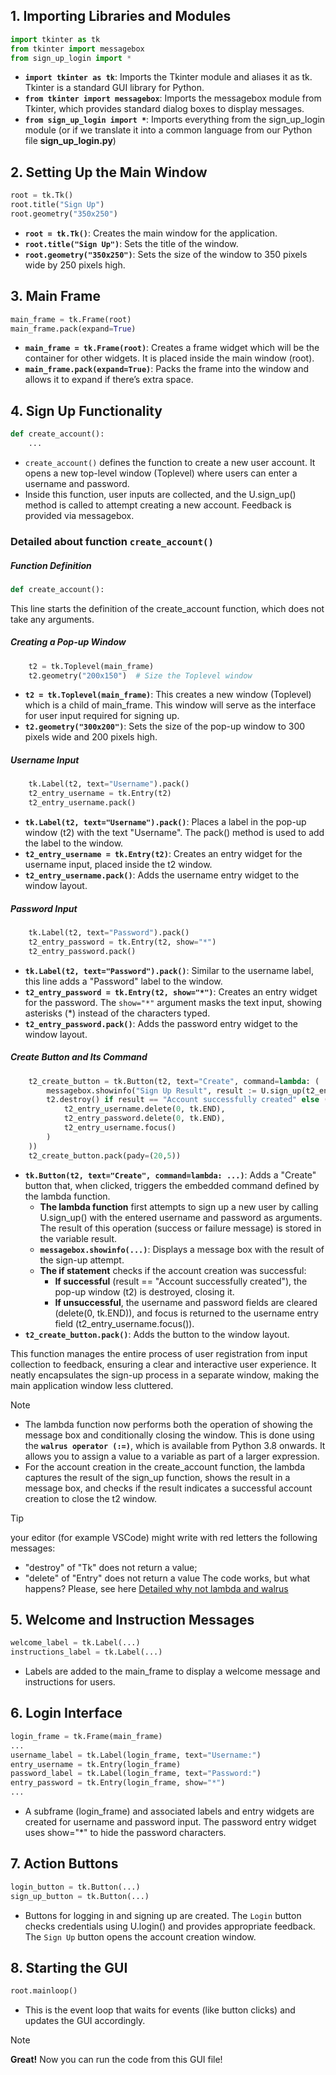 ## 1. Importing Libraries and Modules

``` py
import tkinter as tk
from tkinter import messagebox
from sign_up_login import *
```

- **`import tkinter as tk`**: Imports the Tkinter module and aliases it as tk. Tkinter is a standard GUI library for Python.
- **`from tkinter import messagebox`**: Imports the messagebox module from Tkinter, which provides standard dialog boxes to display messages.
- **`from sign_up_login import *`**: Imports everything from the sign_up_login module (or if we translate it into a common language from our Python file **sign_up_login.py**)

## 2. Setting Up the Main Window

``` py
root = tk.Tk()
root.title("Sign Up")
root.geometry("350x250")
```

- **`root = tk.Tk()`**: Creates the main window for the application.
- **`root.title("Sign Up")`**: Sets the title of the window.
- **`root.geometry("350x250")`**: Sets the size of the window to 350 pixels wide by 250 pixels high.

## 3. Main Frame

``` py
main_frame = tk.Frame(root)
main_frame.pack(expand=True)
```

- **`main_frame = tk.Frame(root)`**: Creates a frame widget which will be the container for other widgets. It is placed inside the main window (root).
- **`main_frame.pack(expand=True)`**: Packs the frame into the window and allows it to expand if there’s extra space.

## 4. Sign Up Functionality

``` py
def create_account():
    ...
```

- `create_account()` defines the function to create a new user account. It opens a new top-level window (Toplevel) where users can enter a username and password.
- Inside this function, user inputs are collected, and the U.sign_up() method is called to attempt creating a new account. Feedback is provided via messagebox.

### Detailed about function `create_account()`

##### Function Definition

``` py
def create_account():
```

This line starts the definition of the create_account function, which does not take any arguments.

##### Creating a Pop-up Window

``` py
    t2 = tk.Toplevel(main_frame)
    t2.geometry("200x150")  # Size the Toplevel window
```

- **`t2 = tk.Toplevel(main_frame)`**: This creates a new window (Toplevel) which is a child of main_frame. This window will serve as the interface for user input required for signing up.
- **`t2.geometry("300x200")`**: Sets the size of the pop-up window to 300 pixels wide and 200 pixels high.

##### Username Input

``` py
    tk.Label(t2, text="Username").pack()
    t2_entry_username = tk.Entry(t2)
    t2_entry_username.pack()
```

- **`tk.Label(t2, text="Username").pack()`**: Places a label in the pop-up window (t2) with the text "Username". The pack() method is used to add the label to the window.
- **`t2_entry_username = tk.Entry(t2)`**: Creates an entry widget for the username input, placed inside the t2 window.
- **`t2_entry_username.pack()`**: Adds the username entry widget to the window layout.

##### Password Input

``` py
    tk.Label(t2, text="Password").pack()
    t2_entry_password = tk.Entry(t2, show="*")
    t2_entry_password.pack()
```

- **`tk.Label(t2, text="Password").pack()`**: Similar to the username label, this line adds a "Password" label to the window.
- **`t2_entry_password = tk.Entry(t2, show="*")`**: Creates an entry widget for the password. The `show="*"` argument masks the text input, showing asterisks (*) instead of the characters typed.
- **`t2_entry_password.pack()`**: Adds the password entry widget to the window layout.

##### Create Button and Its Command

``` py
    t2_create_button = tk.Button(t2, text="Create", command=lambda: (
        messagebox.showinfo("Sign Up Result", result := U.sign_up(t2_entry_username.get(), t2_entry_password.get())),
        t2.destroy() if result == "Account successfully created" else (
            t2_entry_username.delete(0, tk.END),
            t2_entry_password.delete(0, tk.END),
            t2_entry_username.focus()
        )
    ))
    t2_create_button.pack(pady=(20,5))
```

- **`tk.Button(t2, text="Create", command=lambda: ...)`**: Adds a "Create" button that, when clicked, triggers the embedded command defined by the lambda function.
  - **The lambda function** first attempts to sign up a new user by calling U.sign_up() with the entered username and password as arguments. The result of this operation (success or failure message) is stored in the variable result.
  - **`messagebox.showinfo(...)`**: Displays a message box with the result of the sign-up attempt.
  - **The if statement** checks if the account creation was successful:
    - **If successful** (result == "Account successfully created"), the pop-up window (t2) is destroyed, closing it.
    - **If unsuccessful**, the username and password fields are cleared (delete(0, tk.END)), and focus is returned to the username entry field (t2_entry_username.focus()).
- **`t2_create_button.pack()`**: Adds the button to the window layout.
  
This function manages the entire process of user registration from input collection to feedback, ensuring a clear and interactive user experience. It neatly encapsulates the sign-up process in a separate window, making the main application window less cluttered.

> [!NOTE]
> - The lambda function now performs both the operation of showing the message box and conditionally closing the window. This is done using the **`walrus operator (:=)`**, which is available from Python 3.8 onwards. It allows you to assign a value to a variable as part of a larger expression.
> - For the account creation in the create_account function, the lambda captures the result of the sign_up function, shows the result in a message box, and checks if the result indicates a successful account creation to close the t2 window.

> [!TIP]
> your editor (for example VSCode) might write with red letters the following messages:
> - "destroy" of "Tk" does not return a value;
> - "delete" of "Entry" does not return a value
> The code works, but what happens? Please, see here [Detailed why not lambda and walrus](Detailed_lambda_function_walrus.md)

## 5. Welcome and Instruction Messages

``` py
welcome_label = tk.Label(...)
instructions_label = tk.Label(...)
```

- Labels are added to the main_frame to display a welcome message and instructions for users.

## 6. Login Interface

``` py
login_frame = tk.Frame(main_frame)
...
username_label = tk.Label(login_frame, text="Username:")
entry_username = tk.Entry(login_frame)
password_label = tk.Label(login_frame, text="Password:")
entry_password = tk.Entry(login_frame, show="*")
...
```

- A subframe (login_frame) and associated labels and entry widgets are created for username and password input. The password entry widget uses show="*" to hide the password characters.

## 7. Action Buttons

``` py
login_button = tk.Button(...)
sign_up_button = tk.Button(...)
```

- Buttons for logging in and signing up are created. The `Login` button checks credentials using U.login() and provides appropriate feedback. The `Sign Up` button opens the account creation window.

## 8. Starting the GUI

``` py
root.mainloop()
```

- This is the event loop that waits for events (like button clicks) and updates the GUI accordingly.

> [!NOTE]
> **Great!**
> Now you can run the code from this GUI file!



